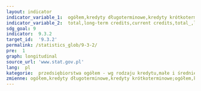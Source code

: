 ```yaml
---
layout: indicator
indicator_variable_1:  ogółem,kredyty długoterminowe,kredyty krótkoterminowe,ogółem_,kredyty długoterminowe_,kredyty krótkoterminowe_
indicator_variable_2:  total,long-term credits,current credits,total_,long-term credits_,current credits_
sdg_goal: 9
indicator:  9.3.2
target_id:  '9.3.2'
permalink: /statistics_glob/9-3-2/
pre:  1
graph: longitudinal
source_url: 'www.stat.gov.pl'
lang:  pl
kategorie:  przedsiębiorstwa ogółem - wg rodzaju kredytu,małe i średnie przedsiębiorstwa - wg rodzaju kredytu
zmienne: ogółem,kredyty długoterminowe,kredyty krótkoterminowe;ogółem,kredyty długoterminowe,kredyty krótkoterminowe
---
```

